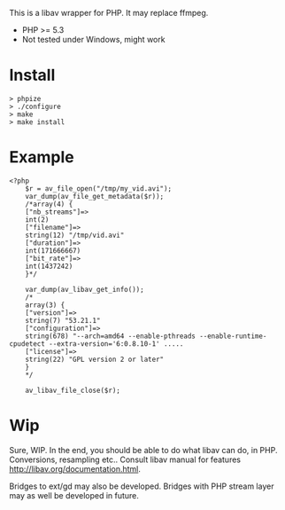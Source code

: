 This is a libav wrapper for PHP.
It may replace ffmpeg.

* PHP >= 5.3
* Not tested under Windows, might work

Install
=======

    > phpize
    > ./configure
    > make
    > make install
    
Example
=======

    <?php
        $r = av_file_open("/tmp/my_vid.avi");
        var_dump(av_file_get_metadata($r));
        /*array(4) {
        ["nb_streams"]=>
        int(2)
        ["filename"]=>
        string(12) "/tmp/vid.avi"
        ["duration"]=>
        int(171666667)
        ["bit_rate"]=>
        int(1437242)
        }*/
        
        var_dump(av_libav_get_info());
        /*
        array(3) {
        ["version"]=>
        string(7) "53.21.1"
        ["configuration"]=>
        string(678) "--arch=amd64 --enable-pthreads --enable-runtime-cpudetect --extra-version='6:0.8.10-1' .....
        ["license"]=>
        string(22) "GPL version 2 or later"
        }
        */

        av_libav_file_close($r);

Wip
===

Sure, WIP.
In the end, you should be able to do what libav can do, in PHP.
Conversions, resampling etc.. Consult libav manual for features http://libav.org/documentation.html.

Bridges to ext/gd may also be developed.
Bridges with PHP stream layer may as well be developed in future.